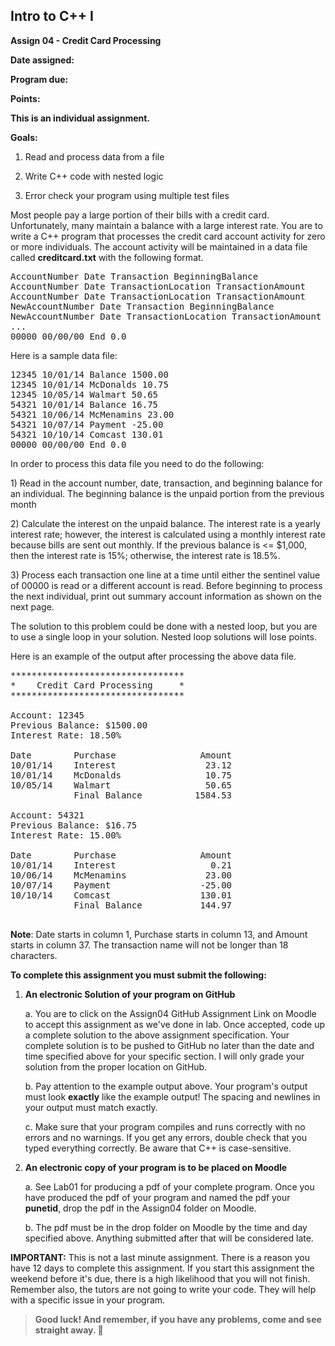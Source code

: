 ## Intro to C++ I

**Assign 04 - Credit Card Processing**

**Date assigned:** 

**Program due:**

**Points:**

**This is an individual assignment.**

**Goals:**

1.  Read and process data from a file

2.  Write C++ code with nested logic

3.  Error check your program using multiple test files

Most people pay a large portion of their bills with a credit card.
Unfortunately, many maintain a balance with a large interest rate. You
are to write a C++ program that processes the credit card account
activity for zero or more individuals. The account activity will be
maintained in a data file called **creditcard.txt** with the following
format.

<pre>
AccountNumber Date Transaction BeginningBalance
AccountNumber Date TransactionLocation TransactionAmount
AccountNumber Date TransactionLocation TransactionAmount
NewAccountNumber Date Transaction BeginningBalance
NewAccountNumber Date TransactionLocation TransactionAmount
...
00000 00/00/00 End 0.0
</pre>

Here is a sample data file:

<pre>
12345 10/01/14 Balance 1500.00
12345 10/01/14 McDonalds 10.75
12345 10/05/14 Walmart 50.65
54321 10/01/14 Balance 16.75
54321 10/06/14 McMenamins 23.00
54321 10/07/14 Payment -25.00
54321 10/10/14 Comcast 130.01
00000 00/00/00 End 0.0
</pre>

In order to process this data file you need to do the following:

1\) Read in the account number, date, transaction, and beginning balance
for an individual. The beginning balance is the unpaid portion from the
previous month

2\) Calculate the interest on the unpaid balance. The interest rate is a
yearly interest rate; however, the interest is calculated using a
monthly interest rate because bills are sent out monthly. If the
previous balance is \<= \$1,000, then the interest rate is 15%;
otherwise, the interest rate is 18.5%.

3\) Process each transaction one line at a time until either the
sentinel value of 00000 is read or a different account is read. Before
beginning to process the next individual, print out summary account
information as shown on the next page.

The solution to this problem could be done with a nested loop, but you
are to use a single loop in your solution. Nested loop solutions will
lose points.

Here is an example of the output after processing the above data file.

<pre>
*********************************
*    Credit Card Processing     *
*********************************

Account: 12345
Previous Balance: $1500.00
Interest Rate: 18.50%

Date        Purchase                Amount
10/01/14    Interest                 23.12
10/01/14    McDonalds                10.75
10/05/14    Walmart                  50.65
            Final Balance          1584.53

Account: 54321
Previous Balance: $16.75
Interest Rate: 15.00%

Date        Purchase                Amount
10/01/14    Interest                  0.21
10/06/14    McMenamins               23.00
10/07/14    Payment                 -25.00
10/10/14    Comcast                 130.01
            Final Balance           144.97

</pre>

**Note**: Date starts in column 1, Purchase starts in column 13, and
Amount starts in column 37. The transaction name will not be longer than
18 characters.

**To complete this assignment you must submit the following:**

1.  **An electronic Solution of your program on GitHub**

    a.  You are to click on the Assign04 GitHub Assignment Link on
        Moodle to accept this assignment as we've done in lab. Once
        accepted, code up a complete solution to the above assignment
        specification. Your complete solution is to be pushed to GitHub
        no later than the date and time specified above for your
        specific section. I will only grade your solution from the
        proper location on GitHub.

    b.  Pay attention to the example output above. Your program's output
        must look **exactly** like the example output! The spacing and
        newlines in your output must match exactly.

    c.  Make sure that your program compiles and runs correctly with no
        errors and no warnings. If you get any errors, double check that
        you typed everything correctly. Be aware that C++ is
        case-sensitive.

2.  **An electronic copy of your program is to be placed on Moodle**

    a.  See Lab01 for producing a pdf of your complete program. Once you
        have produced the pdf of your program and named the pdf your
        **punetid**, drop the pdf in the Assign04 folder on Moodle.

    b.  The pdf must be in the drop folder on Moodle by the time and day
        specified above. Anything submitted after that will be
        considered late.

**IMPORTANT:** This is not a last minute assignment. There is a reason
you have 12 days to complete this assignment. If you start this
assignment the weekend before it's due, there is a high likelihood that
you will not finish. Remember also, the tutors are not going to write
your code. They will help with a specific issue in your program.

> **Good luck! And remember, if you have any problems, come and see
> straight away. **
